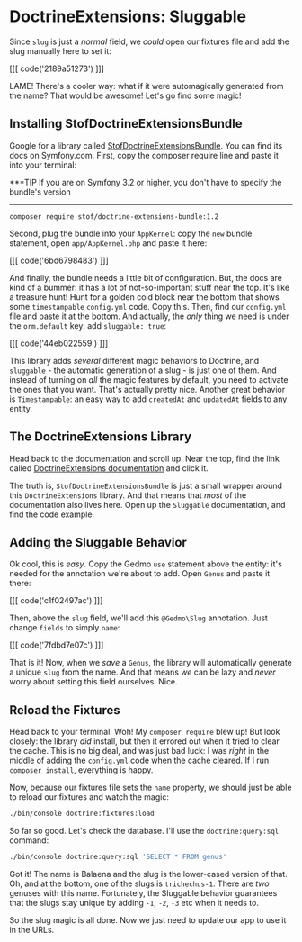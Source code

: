 # DoctrineExtensions: Sluggable

Since `slug` is just a *normal* field, we *could* open our fixtures file and add
the slug manually here to set it:

[[[ code('2189a51273') ]]]

LAME! There's a cooler way: what if it were automagically generated from the name?
That would be awesome! Let's go find some magic!

## Installing StofDoctrineExtensionsBundle

Google for a library called [StofDoctrineExtensionsBundle][stof_doctrine_extensions_bundle].
You can find its docs on Symfony.com. First, copy the composer require line and paste
it into your terminal:

***TIP
If you are on Symfony 3.2 or higher, you don't have to specify the bundle's version 
***

```terminal-silent
composer require stof/doctrine-extensions-bundle:1.2
```

Second, plug the bundle into your `AppKernel`: copy the `new` bundle statement,
open `app/AppKernel.php` and paste it here:

[[[ code('6bd6798483') ]]]

And finally, the bundle needs a little bit of configuration. But, the docs are kind
of a bummer: it has a lot of not-so-important stuff near the top. It's like a treasure
hunt! Hunt for a golden cold block near the bottom that shows some `timestampable`
`config.yml` code. Copy this. Then, find our `config.yml` file and paste it at the
bottom. And actually, the *only* thing we need is under the `orm.default` key: add 
`sluggable: true`:

[[[ code('44eb022559') ]]]

This library adds *several* different magic behaviors to Doctrine, and `sluggable` -
the automatic generation of a slug - is just one of them. And instead of turning
on *all* the magic features by default, you need to activate the ones that you want.
That's actually pretty nice. Another great behavior is `Timestampable`: an easy way
to add `createdAt` and `updatedAt` fields to any entity.

## The DoctrineExtensions Library

Head back to the documentation and scroll up. Near the top, find the link called
[DoctrineExtensions documentation][doctrine_extensions_docs] and click it.

The truth is, `StofDoctrineExtensionsBundle` is just a small wrapper
around this `DoctrineExtensions` library. And that means that *most* of the documentation
also lives here. Open up the `Sluggable` documentation, and find the code example.

## Adding the Sluggable Behavior

Ok cool, this is *easy*. Copy the Gedmo `use` statement above the entity: it's needed
for the annotation we're about to add. Open `Genus` and paste it there:

[[[ code('c1f02497ac') ]]]

Then, above the `slug` field, we'll add this `@Gedmo\Slug` annotation. Just change `fields`
to simply `name`:

[[[ code('7fdbd7e07c') ]]]

That is it! Now, when we *save* a `Genus`, the library will automatically generate
a unique `slug` from the name. And that means *we* can be lazy and *never* worry
about setting this field ourselves. Nice.

## Reload the Fixtures

Head back to your terminal. Woh! My `composer require` blew up! But look closely:
the library *did* install, but then it errored out when it tried to clear the cache.
This is no big deal, and was just bad luck: I was *right* in the middle of adding
the `config.yml` code when the cache cleared. If I run `composer install`, everything
is happy.

Now, because our fixtures file sets the `name` property, we should just be able to
reload our fixtures and watch the magic:

```bash
./bin/console doctrine:fixtures:load
```

So far so good. Let's check the database. I'll use the `doctrine:query:sql` command:

```bash
./bin/console doctrine:query:sql 'SELECT * FROM genus'
```

Got it! The name is Balaena and the slug is the lower-cased version of that. Oh,
and at the bottom, one of the slugs is `trichechus-1`. There are *two* genuses with
this name. Fortunately, the Sluggable behavior guarantees that the slugs stay unique
by adding `-1`, `-2`, `-3` etc when it needs to.

So the slug magic is all done. Now we just need to update our app to use it in
the URLs.


[stof_doctrine_extensions_bundle]: https://symfony.com/doc/current/bundles/StofDoctrineExtensionsBundle/index.html
[doctrine_extensions_docs]: https://github.com/Atlantic18/DoctrineExtensions/tree/master/doc/
